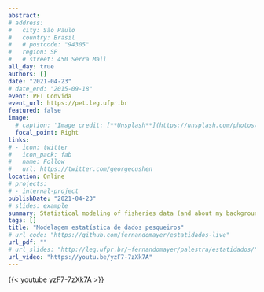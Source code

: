 ```yaml
---
abstract:
# address:
#   city: São Paulo
#   country: Brasil
#   # postcode: "94305"
#   region: SP
#   # street: 450 Serra Mall
all_day: true
authors: []
date: "2021-04-23"
# date_end: "2015-09-18"
event: PET Convida
event_url: https://pet.leg.ufpr.br
featured: false
image:
  # caption: 'Image credit: [**Unsplash**](https://unsplash.com/photos/bzdhc5b3Bxs)'
  focal_point: Right
links:
# - icon: twitter
#   icon_pack: fab
#   name: Follow
#   url: https://twitter.com/georgecushen
location: Online
# projects:
# - internal-project
publishDate: "2021-04-23"
# slides: example
summary: Statistical modeling of fisheries data (and about my background)
tags: []
title: "Modelagem estatística de dados pesqueiros"
# url_code: "https://github.com/fernandomayer/estatidados-live"
url_pdf: ""
# url_slides: "http://leg.ufpr.br/~fernandomayer/palestra/estatidados/"
url_video: "https://youtu.be/yzF7-7zXk7A"
---
```



{{< youtube yzF7-7zXk7A >}}

<!-- {{% callout note %}} -->
<!-- Click on the **Slides** button above to view the built-in slides feature. -->
<!-- {{% /callout %}} -->

<!-- Slides can be added in a few ways: -->

<!-- - **Create** slides using Wowchemy's [*Slides*](https://wowchemy.com/docs/managing-content/#create-slides) feature and link using `slides` parameter in the front matter of the talk file -->
<!-- - **Upload** an existing slide deck to `static/` and link using `url_slides` parameter in the front matter of the talk file -->
<!-- - **Embed** your slides (e.g. Google Slides) or presentation video on this page using [shortcodes](https://wowchemy.com/docs/writing-markdown-latex/). -->

<!-- Further event details, including [page elements](https://wowchemy.com/docs/writing-markdown-latex/) such as image galleries, can be added to the body of this page. -->
